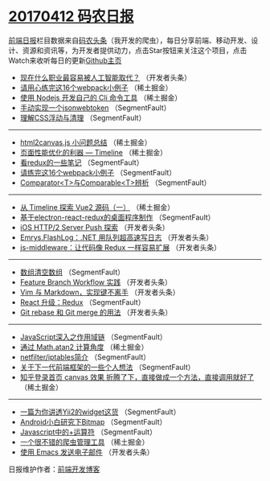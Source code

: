 # [20170412 码农日报](12.md)

[前端日报](http://caibaojian.com/c/news)栏目数据来自[码农头条](http://hao.caibaojian.com/)（我开发的爬虫），每日分享前端、移动开发、设计、资源和资讯等，为开发者提供动力，点击Star按钮来关注这个项目，点击Watch来收听每日的更新[Github主页](https://github.com/kujian/frontendDaily)
* [现在什么职业最容易被人工智能取代？](http://hao.caibaojian.com/34375.html) （开发者头条）
* [请用心练完这16个webpack小例子](http://hao.caibaojian.com/34325.html) （稀土掘金）
* [使用 Nodejs 开发自己的 Cli 命令工具](http://hao.caibaojian.com/34319.html) （稀土掘金）
* [手动实现一个jsonwebtoken](http://hao.caibaojian.com/34354.html) （SegmentFault）
* [理解CSS浮动与清理](http://hao.caibaojian.com/34359.html) （SegmentFault）

***
* [html2canvas.js 小问题总结](http://hao.caibaojian.com/34323.html) （稀土掘金）
* [页面性能优化的利器 — Timeline](http://hao.caibaojian.com/34326.html) （稀土掘金）
* [看redux的一些笔记](http://hao.caibaojian.com/34356.html) （SegmentFault）
* [请练完这16个webpack小例子](http://hao.caibaojian.com/34347.html) （SegmentFault）
* [Comparator&lt;T&gt;与Comparable&lt;T&gt;辨析](http://hao.caibaojian.com/34360.html) （SegmentFault）

***
* [从 Timeline 探索 Vue2 源码（一）](http://hao.caibaojian.com/34321.html) （稀土掘金）
* [基于electron-react-redux的桌面程序制作](http://hao.caibaojian.com/34361.html) （SegmentFault）
* [iOS HTTP/2 Server Push 探索](http://hao.caibaojian.com/34383.html) （开发者头条）
* [Emrys.FlashLog：.NET 用队列超高速写日志](http://hao.caibaojian.com/34384.html) （开发者头条）
* [js-middleware：让代码像 Redux 一样容易扩展](http://hao.caibaojian.com/34378.html) （开发者头条）

***
* [数组清空数组](http://hao.caibaojian.com/34357.html) （SegmentFault）
* [Feature Branch Workflow 实践](http://hao.caibaojian.com/34389.html) （开发者头条）
* [Vim 与 Markdown，实现键不离手](http://hao.caibaojian.com/34390.html) （开发者头条）
* [React 升级：Redux](http://hao.caibaojian.com/34348.html) （SegmentFault）
* [Git rebase 和 Git merge 的用法](http://hao.caibaojian.com/34380.html) （开发者头条）

***
* [JavaScript深入之作用域链](http://hao.caibaojian.com/34349.html) （SegmentFault）
* [通过 Math.atan2 计算角度](http://hao.caibaojian.com/34322.html) （稀土掘金）
* [netfilter/iptables简介](http://hao.caibaojian.com/34362.html) （SegmentFault）
* [关于下一代前端框架的一些个人想法](http://hao.caibaojian.com/34352.html) （SegmentFault）
* [知乎登录首页 canvas 效果 折腾了下，直接做成一个方法，直接调用就好了](http://hao.caibaojian.com/34324.html) （稀土掘金）

***
* [一篇为你讲透Yii2的widget这货](http://hao.caibaojian.com/34353.html) （SegmentFault）
* [Android小白研究下Bitmap](http://hao.caibaojian.com/34364.html) （SegmentFault）
* [Javascript中的+运算符](http://hao.caibaojian.com/34355.html) （SegmentFault）
* [一个很不错的爬虫管理工具](http://hao.caibaojian.com/34327.html) （稀土掘金）
* [使用 Emacs 发送电子邮件](http://hao.caibaojian.com/34388.html) （开发者头条）

日报维护作者：[前端开发博客](http://caibaojian.com/) 